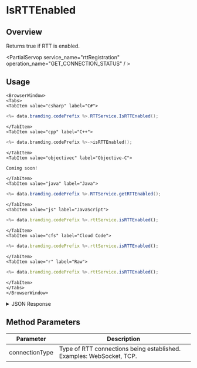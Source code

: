 # IsRTTEnabled
## Overview
Returns true if RTT is enabled.

<PartialServop service_name="rttRegistration" operation_name="GET_CONNECTION_STATUS" / >

## Usage

```mdx-code-block
<BrowserWindow>
<Tabs>
<TabItem value="csharp" label="C#">
```

```csharp
<%= data.branding.codePrefix %>.RTTService.IsRTTEnabled();
```

```mdx-code-block
</TabItem>
<TabItem value="cpp" label="C++">
```

```cpp
<%= data.branding.codePrefix %>->isRTTEnabled();
```

```mdx-code-block
</TabItem>
<TabItem value="objectivec" label="Objective-C">
```

```objectivec
Coming soon!
```

```mdx-code-block
</TabItem>
<TabItem value="java" label="Java">
```

```java
<%= data.branding.codePrefix %>.RTTService.getRTTEnabled();
```

```mdx-code-block
</TabItem>
<TabItem value="js" label="JavaScript">
```

```javascript
<%= data.branding.codePrefix %>.rttService.isRTTEnabled();
```

```mdx-code-block
</TabItem>
<TabItem value="cfs" label="Cloud Code">
```

```javascript
<%= data.branding.codePrefix %>.rttService.isRTTEnabled();
```

```mdx-code-block
</TabItem>
<TabItem value="r" label="Raw">
```

```javascript
<%= data.branding.codePrefix %>.rttService.isRTTEnabled();
```

```mdx-code-block
</TabItem>
</Tabs>
</BrowserWindow>
```

<details>
<summary>JSON Response</summary>

```cfscript
// N/A
```
</details>

## Method Parameters
Parameter | Description
--------- | -----------
connectionType | Type of RTT connections being established. Examples: WebSocket, TCP.


